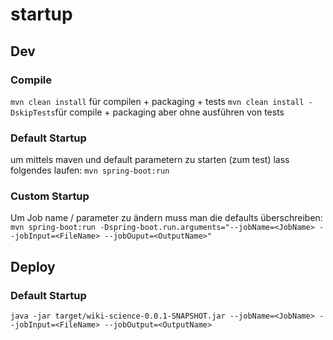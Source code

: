 # startup

## Dev
### Compile
```mvn clean install``` für compilen + packaging + tests
```mvn clean install -DskipTests```für compile + packaging aber ohne ausführen von tests

### Default Startup
um mittels maven und default parametern zu starten (zum test) lass folgendes laufen:
```mvn spring-boot:run```

### Custom Startup
Um Job name / parameter zu ändern muss man die defaults überschreiben:
```mvn spring-boot:run -Dspring-boot.run.arguments="--jobName=<JobName> --jobInput=<FileName> --jobOuput=<OutputName>"```

## Deploy
### Default Startup
```java -jar target/wiki-science-0.0.1-SNAPSHOT.jar --jobName=<JobName> --jobInput=<FileName> --jobOutput=<OutputName>```


